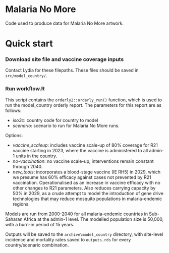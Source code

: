 # Malaria No More
Code used to produce data for Malaria No More artwork.


# Quick start

###  Download site file and vaccine coverage inputs
Contact Lydia for these filepaths. These files should be saved in `src/model_country/`.

###  Run workflow.R
This script contains the `orderly2::orderly_run()` function, which is used to run the model_country orderly report. The parameters for this report are as follows:

- *iso3c*: country code for country to model
- *scenario*: scenario to run for Malaria No More runs.

Options:
  * *vaccine_scaleup*: includes vaccine scale-up of 80% coverage for R21 vaccine starting in 2023, where the vaccine is administered to all admin-1 units in the country.
  * *no-vaccination*: no vaccine scale-up, interventions remain constant through 2040.
  * *new_tools*: incorporates a blood-stage vaccine (IE RH5) in 2029, which we presume has 60% efficacy against cases not prevented by R21 vaccination. Operationalised as an increase in vaccine efficacy with no other changes to R21 parameters.
    Also reduces carrying capacity by 50% in 2029, as a crude attempt to model the introduction of gene drive technologies that may reduce mosquito populations in malaria-endemic regions.


Models are run from 2000-2040 for all malaria-endemic countries in Sub-Saharan Africa at the admin-1 level. The modelled population size is 50,000, with a burn-in period of 15 years.

Outputs will be saved to the `archive\model_country` directory, with site-level incidence and mortality rates saved to `outputs.rds` for every country/scenario combination.
